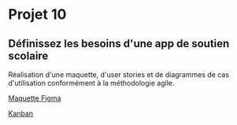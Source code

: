 # Projet 10

## Définissez les besoins d'une app de soutien scolaire

Réalisation d'une maquette, d'user stories et de diagrammes de cas d'utilisation conformément à la méthodologie agile.

[Maquette Figma](https://www.figma.com/file/2lA3MakRIa7AztXiUAdnnw/Learn%40Home?node-id=0%3A1)

[Kanban](https://github.com/Nabil-Y/Nabil_Yassine_10_06052022/projects/1)

